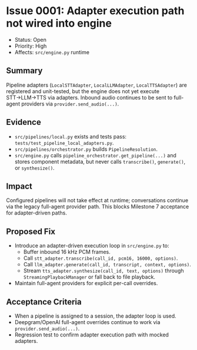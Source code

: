 # Issue 0001: Adapter execution path not wired into engine

- Status: Open
- Priority: High
- Affects: `src/engine.py` runtime

## Summary
Pipeline adapters (`LocalSTTAdapter`, `LocalLLMAdapter`, `LocalTTSAdapter`) are registered and unit-tested, but the engine does not yet execute STT→LLM→TTS via adapters. Inbound audio continues to be sent to full-agent providers via `provider.send_audio(...)`.

## Evidence
- `src/pipelines/local.py` exists and tests pass: `tests/test_pipeline_local_adapters.py`.
- `src/pipelines/orchestrator.py` builds `PipelineResolution`.
- `src/engine.py` calls `pipeline_orchestrator.get_pipeline(...)` and stores component metadata, but never calls `transcribe()`, `generate()`, or `synthesize()`.

## Impact
Configured pipelines will not take effect at runtime; conversations continue via the legacy full-agent provider path. This blocks Milestone 7 acceptance for adapter-driven paths.

## Proposed Fix
- Introduce an adapter-driven execution loop in `src/engine.py` to:
  - Buffer inbound 16 kHz PCM frames.
  - Call `stt_adapter.transcribe(call_id, pcm16, 16000, options)`.
  - Call `llm_adapter.generate(call_id, transcript, context, options)`.
  - Stream `tts_adapter.synthesize(call_id, text, options)` through `StreamingPlaybackManager` or fall back to file playback.
- Maintain full-agent providers for explicit per-call overrides.

## Acceptance Criteria
- When a pipeline is assigned to a session, the adapter loop is used.
- Deepgram/OpenAI full-agent overrides continue to work via `provider.send_audio(...)`.
- Regression test to confirm adapter execution path with mocked adapters.
